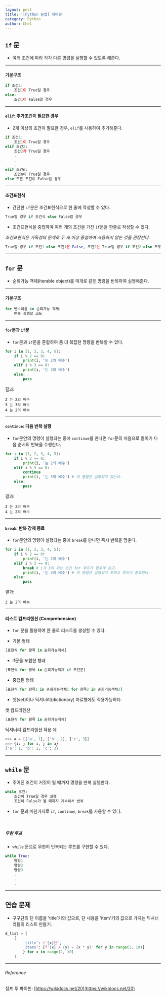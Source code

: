 ```yaml
---
layout: post
title: '[Python 문법] 제어문'
category: Python
author: Che1
---
```


## `if` 문

- 여러 조건에 따라 각각 다른 명령을 실행할 수 있도록 해준다.

- - -

#### 기본구조

```python
if 조건1:
    조건1이 True일 경우
else:
    조건1이 False일 경우
```
- - -

#### `elif`: 추가조건이 필요한 경우

- 2개 이상의 조건이 필요한 경우, `elif`를 사용하여 추가해준다.

```python
if 조건1:
    조건1이 True일 경우
elif 조건2:
    조건2가 True일 경우
    .
    .
    .
elif 조건n:
    조건n이 True일 경우
else 모든 조건이 False일 경우
```

- - -

#### 조건표현식
- 간단한 `if`문은 조건표현식으로 한 줄에 작성할 수 있다.

```python
True일 경우 if 조건식 else False일 경우
```

- 조건표현식을 중첩하여 여러 개의 조건을 가진 `if`문을 한줄로 작성할 수 있다.    

*조건표현식은 가독성의 문제로 두 개 이상 중첩하여 사용하지 않는 것을 권장한다.*

```python
True일 경우 if 조건1 else 조건1은 False, 조건2는 True일 경우 if 조건2 else 모두 False인 경우
```

- - -

## `for` 문

- 순회가능 객체(Iterable object)를 매개로 같은 명령을 반복하여 실행해준다.

- - -
#### 기본구조

```python
for 변수이름 in 순회가능 객체:
    반복 실행할 코드
```

- - -

#### `for`문과 `if`문

- `for`문과 `if`문을 혼합하여 좀 더 복잡한 명령을 반복할 수 있다.

```python
for i in [1, 2, 3, 4, 5]:
    if i % 2 == 0:
        print(i, '는 2의 배수')
    elif i % 3 == 0:
        print(i, '는 3의 배수')
    else:
        pass
```
결과:
```
2 는 2의 배수
3 는 3의 배수
4 는 2의 배수
```

- - -

#### `continue`: 다음 반복 실행

- `for`문안의 명령이 실행되는 중에 `continue`를 만나면 `for`문의 처음으로 돌아가 다음 순서의 반복을 수행한다.

```python
for i in [1, 2, 3, 4, 5]:
    if i % 2 == 0:
        print(i, '는 2의 배수')
    elif i % 3 == 0:
        continue
        print(i, '는 3의 배수') # 이 명령은 실행되지 않는다.
    else:
        pass
```
결과:
```
2 는 2의 배수
4 는 2의 배수
```
- - -

#### `break`: 반복 강제 종료

- `for`문안의 명령이 실행되는 중에 `break`를 만나면 즉시 반복을 멈춘다.

```python
for i in [1, 2, 3, 4, 5]:
    if i % 2 == 0:
        print(i, '는 2의 배수')
    elif i % 3 == 0:
        break # i가 3이 되는 순간 for 루프가 멈추게 된다.
        print(i, '는 3의 배수') # 이 명령은 실행되지 못하고 루프가 종료된다.
    else:
        pass
```
결과:
```
2 는 2의 배수
```
- - -

#### 리스트 컴프리헨션 (Comprehension)

- `for` 문을 활용하여 한 줄로 리스트를 생성할 수 있다.

- 기본 형태
```python
[표현식 for 항목 in 순회가능객체]
```
- if문을 포함한 형태

```python
[표현식 for 항목 in 순회가능객체 if 조건문]
```

- 중첩된 형태

```python
[표현식 for 항목1 in 순회가능객체1 for 항목2 in 순회가능객체2]
```

- 셋(set)이나 딕셔너리(dictionary) 자료형에도 적용가능하다.

셋 컴프리헨션
```python
(표현식 for 항목 in 순회가능객체)
```

딕셔너리 컴프리헨션 적용 예
```python
>>> a = [['a', 1], ['b', 2], ['c', 3]]
>>> {i: j for i, j in a}
{'a': 1, 'b': 2, 'c': 3}
```
- - -

## `while` 문

- 주어진 조건이 거짓이 될 때까지 명령을 반복 실행한다.

```python
while 조건:
    조건이 True일 경우 실행
    조건이 False가 될 때까지 계속해서 반복
```

- `for` 문과 마찬가지로 `if`, `continue`, `break`를 사용할 수 있다.

<br>

##### 무한 루프

- `while` 문으로 무한히 반복되는 루프를 구현할 수 있다.

```python
while True:
    명령1
    명령2
    명령3
    .
    .
    .
```

- - -


## 연습 문제
- 구구단의 단 이름을 'title'키의 값으로, 단 내용을 'item'키의 값으로 가지는 딕셔너리들의 리스트 만들기.

```python
d_list = [
    {
        'title': f'{x}단', 
        'items': [f'{x} X {y} = {x * y}' for y in range(1, 10)]
        } for x in range(2, 10)
    ]
```

- - -

###### Reference

점프 투 파이썬: [https://wikidocs.net/20](https://wikidocs.net/20)